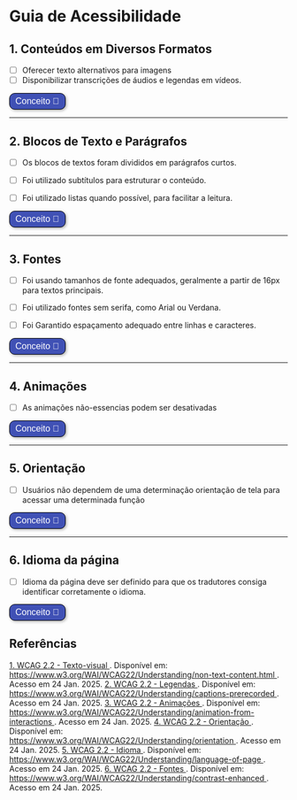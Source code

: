 # Guia de Acessibilidade 

## 1. Conteúdos em Diversos Formatos

- [ ] Oferecer texto alternativos para imagens
- [ ] Disponibilizar transcrições de áudios e legendas em vídeos.

<style>
  .botao-conceito {
    border: 1px solid black;
    padding: 5px 10px;
    border-radius: 10px;
    background-color: #4051B5;
    color: white;
    font-size: 16px;
    cursor: pointer;
    box-shadow: 2px 2px 5px rgba(0, 0, 0, 0.3);
    transition: background-color 0.3s, transform 0.3s;
  }
  .botao-conceito:hover {
    background-color: #0056b3;
    transform: scale(1.05);
  }
</style>

<button title="Conceito conteúdos em diversos formatos" class="botao-conceito" onclick="let el = document.getElementById('diversosFormatos'); el.style.display = el.style.display === 'none' ? 'block' : 'none';">
  Conceito 📖
</button>
<div id="diversosFormatos" style="display: none;">
É importante diversificar os formatos de conteúdo para garantir que pessoas com diferentes habilidades possam acessar informações. Quando possível, utilize diversos para que atenda um demanda maior de público. <a href="#referencia-1">[1]</a> <a href="#referencia-2">[2]</a>

</div>

---

## 2. Blocos de Texto e Parágrafos

- [ ] Os blocos de textos foram divididos em parágrafos curtos.

- [ ] Foi utilizado subtítulos para estruturar o conteúdo.

- [ ] Foi utilizado listas quando possível, para facilitar a leitura.

<button title="Conceito blocos de texto e parágrafos" class="botao-conceito" onclick="let el = document.getElementById('paragrafos'); el.style.display = el.style.display === 'none' ? 'block' : 'none';">
  Conceito 📖
</button>
<div id="paragrafos" style="display: none;">
Textos longos frequentemente apresentam uma estrutura complexa, com múltiplos parágrafos, subtópicos e argumentos interligados. Pessoas com dificuldades de leitura ou organização cognitiva podem ter dificuldade em identificar a estrutura principal, seguir o fluxo do texto e entender a relação entre as diferentes partes. <a href="#referencia-2">[2]</a>
</div>

---

## 3. Fontes

- [ ] Foi usando tamanhos de fonte adequados, geralmente a partir de 16px para textos principais.

- [ ] Foi utilizado fontes sem serifa, como Arial ou Verdana.

- [ ] Foi Garantido espaçamento adequado entre linhas e caracteres.

<button title="Conceito Fontes" class="botao-conceito" onclick="let el = document.getElementById('fonte'); el.style.display = el.style.display === 'none' ? 'block' : 'none';">
  Conceito 📖
</button>
<div id="fonte" style="display: none;">
Uma fonte legível e agradável melhora a experiência do usuário, tornando a leitura mais confortável e eficiente. Isso resulta em maior engajamento, satisfação e tempo de permanência na página. Também torna a leitura mais rápida e fácil que permite que os usuários processem informações de forma mais eficiente, aumentando sua produtividade. <a href="#referencia-6">[6]</a>
</div>

---

## 4. Animações

- [ ] As animações não-essencias podem ser desativadas

<button title="Conceito animações" class="botao-conceito" onclick="let el = document.getElementById('animacoes'); el.style.display = el.style.display === 'none' ? 'block' : 'none';">
  Conceito 📖
</button>
<div id="animacoes" style="display: none;">
Animações podem ser distrativas ou prejudiciais para pessoas com epilepsia ou problemas de atenção. Para mitigar problemas, é recomendado permitir que o usuário pause ou desative animações. <a href="#referencia-3">[3]</a>
</div>

---

## 5. Orientação

- [ ] Usuários não dependem de uma determinação orientação de tela para acessar uma determinada função

<button title="Conceito Orientação" class="botao-conceito" onclick="let el = document.getElementById('rediTexto'); el.style.display = el.style.display === 'none' ? 'block' : 'none';">
  Conceito 📖
</button>
<div id="rediTexto" style="display: none;">
 Em resumo, não depender da orientação da tela é fundamental para criar interfaces inclusivas, usáveis e que proporcionam uma boa experiência de usuário em uma variedade de dispositivos e contextos. Ao seguir as práticas de design responsivo e priorizar a flexibilidade da interface, os desenvolvedores podem garantir que seus aplicativos e sites sejam acessíveis e agradáveis de usar para todos. <a href="#referencia-4">[4]</a>
</div>

---

## 6. Idioma da página

- [ ] Idioma da página deve ser definido para que os tradutores consiga identificar corretamente o idioma.

<button title="Idioma da página" class="botao-conceito" onclick="let el = document.getElementById('idioma'); el.style.display = el.style.display === 'none' ? 'block' : 'none';">
  Conceito 📖
</button>
<div id="idioma" style="display: none;">
 Declarar o idioma da tela é fundamental para a acessibilidade, especialmente para usuários que dependem de leitores de tela. Isso garante que o conteúdo seja lido com a pronúncia e entonação corretas, proporcionando uma experiência mais natural e compreensível. <a href="#referencia-5">[5]</a>
</div>


## Referências 

<a id="referencia-1" href="https://www.w3.org/WAI/WCAG22/Understanding/non-text-content.html" target="_blank" aria-label="WCAG 2.2 - Non-text Content">
  1. WCAG 2.2 - Texto-visual
</a>. Disponível em: <a href="https://www.w3.org/WAI/WCAG22/Understanding/non-text-content.html" target="_blank" aria-label="Link para WCAG 2.2 - Texto-visual">
  https://www.w3.org/WAI/WCAG22/Understanding/non-text-content.html
</a>. Acesso em 24 Jan. 2025.

<a id="referencia-2" href="https://www.w3.org/WAI/WCAG22/Understanding/captions-prerecorded" target="_blank" aria-label="WCAG 2.2 - Non-text Content">
  2. WCAG 2.2 - Legendas
</a>. Disponível em: <a href="https://www.w3.org/WAI/WCAG22/Understanding/captions-prerecorded" target="_blank" aria-label="Link para WCAG 2.2 - Legendas">
  https://www.w3.org/WAI/WCAG22/Understanding/captions-prerecorded
</a>. Acesso em 24 Jan. 2025.

<a id="referencia-3" href="https://www.w3.org/WAI/WCAG22/Understanding/animation-from-interactions" target="_blank" aria-label="WCAG 2.2 - Animações">
  3. WCAG 2.2 - Animações
</a>. Disponível em: <a href="https://www.w3.org/WAI/WCAG22/Understanding/animation-from-interactions" target="_blank" aria-label="Link para WCAG 2.2 - Animações">
  https://www.w3.org/WAI/WCAG22/Understanding/animation-from-interactions
</a>. Acesso em 24 Jan. 2025.

<a id="referencia-4" href="https://www.w3.org/WAI/WCAG22/Understanding/orientation" target="_blank" aria-label="WCAG 2.2 - Orientação">
  4. WCAG 2.2 - Orientação
</a>. Disponível em: <a href="https://www.w3.org/WAI/WCAG22/Understanding/orientation" target="_blank" aria-label="Link para WCAG 2.2 - Orientação">
  https://www.w3.org/WAI/WCAG22/Understanding/orientation
</a>. Acesso em 24 Jan. 2025.

<a id="referencia-5" href="https://www.w3.org/WAI/WCAG22/Understanding/language-of-page" target="_blank" aria-label="WCAG 2.2 - Idioma">
  5. WCAG 2.2 - Idioma
</a>. Disponível em: <a href="https://www.w3.org/WAI/WCAG22/Understanding/language-of-page" target="_blank" aria-label="Link para WCAG 2.2 - Idioma">
  https://www.w3.org/WAI/WCAG22/Understanding/language-of-page
</a>. Acesso em 24 Jan. 2025.

<a id="referencia-6" href="https://www.w3.org/WAI/WCAG22/Understanding/contrast-enhanced" target="_blank" aria-label="WCAG 2.2 - Fontes">
  6. WCAG 2.2 - Fontes
</a>. Disponível em: <a href="https://www.w3.org/WAI/WCAG22/Understanding/contrast-enhanced" target="_blank" aria-label="Link para WCAG 2.2 - Fontes">
  https://www.w3.org/WAI/WCAG22/Understanding/contrast-enhanced
</a>. Acesso em 24 Jan. 2025.